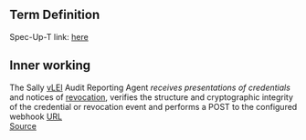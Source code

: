 ## Term Definition

Spec-Up-T link: <a href='https://weboftrust.github.io/WOT-terms/docs/glossary/sally'>here</a>

## Inner working
The Sally [vLEI](vLEI) Audit Reporting Agent _receives presentations of credentials_ and notices of [revocation](revocation-event), verifies the structure and cryptographic integrity of the credential or revocation event and performs a POST to the configured webhook [URL](URL)  
[Source](https://github.com/GLEIF-IT/sally)